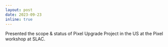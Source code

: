 ```yaml
---
layout: post
date: 2023-09-23
inline: true
---
```

Presented the scope & status of Pixel Upgrade Project in the US at the Pixel workshop at SLAC.